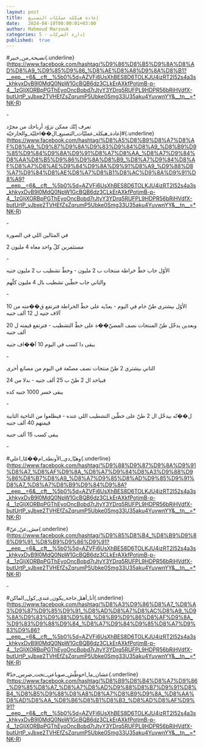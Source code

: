 ```yaml
---
layout: post
title:  إعادة هيكلة عمليّات التصنيع
date:   2024-04-10T00:00:01+03:00
author: Mahmoud Marzouk
categories: 5 - إدارة الشركات
published:  true
---
```

\#نصيحة_من_خبير{.underline}(https://www.facebook.com/hashtag/%D9%86%D8%B5%D9%8A%D8%AD%D8%A9_%D9%85%D9%86_%D8%AE%D8%A8%D9%8A%D8%B1?__eep__=6&__cft__%5b0%5d=AZVFi6UsXhBES8D6TOLKJU4izRT2l52s4a3s_khkyxDvB9l0MdQ0NpW1GcBQB6dz3CLkErAXkfPotjmB-p-4__1zGIjXORBpPGThEyoOncBobd7rJtyY3YDrq5RUFPL9HDPR56bRiHVdfX-butUrtP_yJbxe2TVHEfZsZqrumP5Ubke0Smg33U35aku4YuvwnYY&__tn__=*NK-R)

\-

تعرف إنّك ممكن تزوّد أرباحك من مجرّد
\#إعادة_هيكلة_عمليّات_التصنيع_ال��اخليّة_والخارجيّة{.underline}(https://www.facebook.com/hashtag/%D8%A5%D8%B9%D8%A7%D8%AF%D8%A9_%D9%87%D9%8A%D9%83%D9%84%D8%A9_%D8%B9%D9%85%D9%84%D9%8A%D9%91%D8%A7%D8%AA_%D8%A7%D9%84%D8%AA%D8%B5%D9%86%D9%8A%D8%B9_%D8%A7%D9%84%D8%AF%D8%A7%D8%AE%D9%84%D9%8A%D9%91%D8%A9_%D9%88%D8%A7%D9%84%D8%AE%D8%A7%D8%B1%D8%AC%D9%8A%D9%91%D8%A9?__eep__=6&__cft__%5b0%5d=AZVFi6UsXhBES8D6TOLKJU4izRT2l52s4a3s_khkyxDvB9l0MdQ0NpW1GcBQB6dz3CLkErAXkfPotjmB-p-4__1zGIjXORBpPGThEyoOncBobd7rJtyY3YDrq5RUFPL9HDPR56bRiHVdfX-butUrtP_yJbxe2TVHEfZsZqrumP5Ubke0Smg33U35aku4YuvwnYY&__tn__=*NK-R)

\-

في المثالين اللي في الصورة

2 مستثمرين كلّ واحد معاه 4 مليون

\-

الأوّل جاب خطّ خراطة منتجات ب 2 مليون - وخطّ تشطيب ب 2 مليون
جنيه

والتاني جاب خطّين تشطيب بال 4 مليون كلّهم

\-

الأوّل بيشتري طنّ خام في اليوم - يعدّيه على خطّ الخراطة فترتفع ق��مته من 10
آلاف جنيه ل 12 ألف جنيه

وبعدين يدخّل طنّ المنتجات نصف المصنّ��ة على خطّ التشطيب - فترتفع قيمته ل 20
ألف جنيه

يبقى دا كسب في اليوم 10 آ��اف جنيه

\-

التاني بيشتري 2 طنّ منتجات نصف مصنّعة في اليوم من مصانع أخرى

فبياخد ال 2 طنّ ب 25 ألف جنيه - بدلا من 24

يبقى خسر 1000 جنيه كده

\-

ل��نّه بيدخّل ال 2 طنّ على خطّين التشطيب اللي عنده - فيطلعوا من الناحية
التانية قيمتهم 40 ألف جنيه

يبقى كسب 15 ألف جنيه

\-

\#وهيّا_دي_الأونطة_ام��مّا_اعلي{.underline}(https://www.facebook.com/hashtag/%D9%88%D9%87%D9%8A%D9%91%D8%A7_%D8%AF%D9%8A_%D8%A7%D9%84%D8%A3%D9%88%D9%86%D8%B7%D8%A9_%D8%A7%D9%85%D8%AD%D9%85%D9%91%D8%A7_%D8%A7%D8%B9%D9%84%D9%8A?__eep__=6&__cft__%5b0%5d=AZVFi6UsXhBES8D6TOLKJU4izRT2l52s4a3s_khkyxDvB9l0MdQ0NpW1GcBQB6dz3CLkErAXkfPotjmB-p-4__1zGIjXORBpPGThEyoOncBobd7rJtyY3YDrq5RUFPL9HDPR56bRiHVdfX-butUrtP_yJbxe2TVHEfZsZqrumP5Ubke0Smg33U35aku4YuvwnYY&__tn__=*NK-R)

\#مش_عنّ\_عنّ{.underline}(https://www.facebook.com/hashtag/%D9%85%D8%B4_%D8%B9%D9%86%D9%91_%D8%B9%D9%86%D9%91?__eep__=6&__cft__%5b0%5d=AZVFi6UsXhBES8D6TOLKJU4izRT2l52s4a3s_khkyxDvB9l0MdQ0NpW1GcBQB6dz3CLkErAXkfPotjmB-p-4__1zGIjXORBpPGThEyoOncBobd7rJtyY3YDrq5RUFPL9HDPR56bRiHVdfX-butUrtP_yJbxe2TVHEfZsZqrumP5Ubke0Smg33U35aku4YuvwnYY&__tn__=*NK-R)

\-

\#أنا_أهمّ\_حاجة_يكون_عندي_كول_الماكن{.underline}(https://www.facebook.com/hashtag/%D8%A3%D9%86%D8%A7_%D8%A3%D9%87%D9%85%D9%91_%D8%AD%D8%A7%D8%AC%D8%A9_%D9%8A%D9%83%D9%88%D9%86_%D8%B9%D9%86%D8%AF%D9%8A_%D9%83%D9%88%D9%84_%D8%A7%D9%84%D9%85%D8%A7%D9%83%D9%86?__eep__=6&__cft__%5b0%5d=AZVFi6UsXhBES8D6TOLKJU4izRT2l52s4a3s_khkyxDvB9l0MdQ0NpW1GcBQB6dz3CLkErAXkfPotjmB-p-4__1zGIjXORBpPGThEyoOncBobd7rJtyY3YDrq5RUFPL9HDPR56bRiHVdfX-butUrtP_yJbxe2TVHEfZsZqrumP5Ubke0Smg33U35aku4YuvwnYY&__tn__=*NK-R)

\#عشان_ما_احوطّش_صوباعي_تحت_ضرس_حدّ{.underline}(https://www.facebook.com/hashtag/%D8%B9%D8%B4%D8%A7%D9%86_%D9%85%D8%A7_%D8%A7%D8%AD%D9%88%D8%B7%D9%91%D8%B4_%D8%B5%D9%88%D8%A8%D8%A7%D8%B9%D9%8A_%D8%AA%D8%AD%D8%AA_%D8%B6%D8%B1%D8%B3_%D8%AD%D8%AF%D9%91?__eep__=6&__cft__%5b0%5d=AZVFi6UsXhBES8D6TOLKJU4izRT2l52s4a3s_khkyxDvB9l0MdQ0NpW1GcBQB6dz3CLkErAXkfPotjmB-p-4__1zGIjXORBpPGThEyoOncBobd7rJtyY3YDrq5RUFPL9HDPR56bRiHVdfX-butUrtP_yJbxe2TVHEfZsZqrumP5Ubke0Smg33U35aku4YuvwnYY&__tn__=*NK-R)

